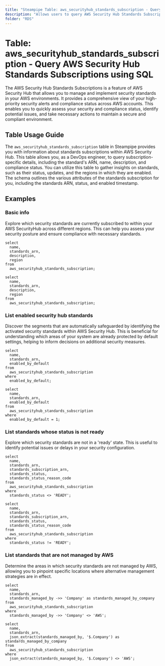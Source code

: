 ```yaml
---
title: "Steampipe Table: aws_securityhub_standards_subscription - Query AWS Security Hub Standards Subscriptions using SQL"
description: "Allows users to query AWS Security Hub Standards Subscriptions, providing detailed information about each standard subscription in AWS Security Hub."
folder: "RDS"
---
```


# Table: aws_securityhub_standards_subscription - Query AWS Security Hub Standards Subscriptions using SQL

The AWS Security Hub Standards Subscriptions is a feature of AWS Security Hub that allows you to manage and implement security standards in your AWS environments. It provides a comprehensive view of your high-priority security alerts and compliance status across AWS accounts. This enables you to quickly assess your security and compliance status, identify potential issues, and take necessary actions to maintain a secure and compliant environment.

## Table Usage Guide

The `aws_securityhub_standards_subscription` table in Steampipe provides you with information about standards subscriptions within AWS Security Hub. This table allows you, as a DevOps engineer, to query subscription-specific details, including the standard's ARN, name, description, and compliance status. You can utilize this table to gather insights on standards, such as their status, updates, and the regions in which they are enabled. The schema outlines the various attributes of the standards subscription for you, including the standards ARN, status, and enabled timestamp.

## Examples

### Basic info
Explore which security standards are currently subscribed to within your AWS SecurityHub across different regions. This can help you assess your security posture and ensure compliance with necessary standards.

```sql+postgres
select
  name,
  standards_arn,
  description,
  region
from
  aws_securityhub_standards_subscription;
```

```sql+sqlite
select
  name,
  standards_arn,
  description,
  region
from
  aws_securityhub_standards_subscription;
```


### List enabled security hub standards
Discover the segments that are automatically safeguarded by identifying the activated security standards within AWS Security Hub. This is beneficial for understanding which areas of your system are already protected by default settings, helping to inform decisions on additional security measures.

```sql+postgres
select
  name,
  standards_arn,
  enabled_by_default
from
  aws_securityhub_standards_subscription
where
  enabled_by_default;
```

```sql+sqlite
select
  name,
  standards_arn,
  enabled_by_default
from
  aws_securityhub_standards_subscription
where
  enabled_by_default = 1;
```


### List standards whose status is not ready
Explore which security standards are not in a 'ready' state. This is useful to identify potential issues or delays in your security configuration.

```sql+postgres
select
  name,
  standards_arn,
  standards_subscription_arn,
  standards_status,
  standards_status_reason_code
from
  aws_securityhub_standards_subscription
where
  standards_status <> 'READY';
```

```sql+sqlite
select
  name,
  standards_arn,
  standards_subscription_arn,
  standards_status,
  standards_status_reason_code
from
  aws_securityhub_standards_subscription
where
  standards_status != 'READY';
```

### List standards that are not managed by AWS
Determine the areas in which security standards are not managed by AWS, allowing you to pinpoint specific locations where alternative management strategies are in effect.

```sql+postgres
select
  name,
  standards_arn,
  standards_managed_by ->> 'Company' as standards_managed_by_company
from
  aws_securityhub_standards_subscription
where
  standards_managed_by ->> 'Company' <> 'AWS';
```

```sql+sqlite
select
  name,
  standards_arn,
  json_extract(standards_managed_by, '$.Company') as standards_managed_by_company
from
  aws_securityhub_standards_subscription
where
  json_extract(standards_managed_by, '$.Company') <> 'AWS';
```